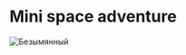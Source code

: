 # Mini space adventure
 
![Безымянный](https://user-images.githubusercontent.com/37297335/149967835-cbc775a0-50ed-4c32-9225-db16e77c1491.png)
